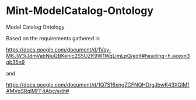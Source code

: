 # Mint-ModelCatalog-Ontology
Model Catalog Ontology

Based on the requirements gathered in 

https://docs.google.com/document/d/1Vay-M6JW3iJdmVabNiuQBKehlc2S5UZK9W1WqLimLpQ/edit#heading=h.aeexn3qb35n9 
 
and

https://docs.google.com/document/d/1Q7S16xngZCFNQHDrgJbwK43XQiMfAMVgSRqlMFF4Abc/edit#